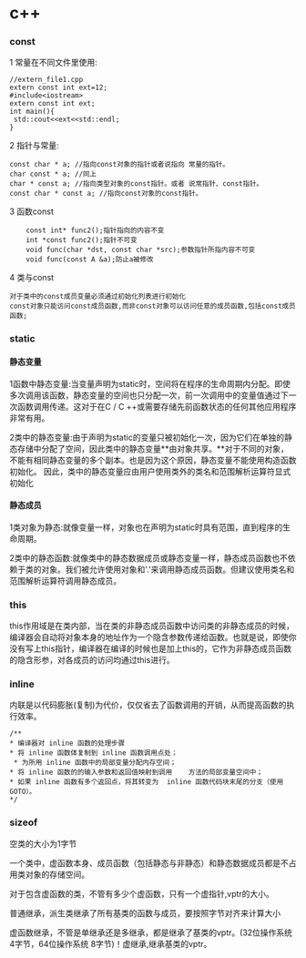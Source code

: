 # c++
### const
1 常量在不同文件里使用:

	//extern_file1.cpp
	extern const int ext=12;
	#include<iostream>
	extern const int ext;
	int main(){
	 std::cout<<ext<<std::endl;
	}

2 指针与常量:

	const char * a; //指向const对象的指针或者说指向	常量的指针。
	char const * a; //同上
	char * const a; //指向类型对象的const指针。或者	说常指针、const指针。
	const char * const a; //指向const对象的const指针。

3 函数const

		const int* func2();指针指向的内容不变
		int *const func2();指针不可变
		void func(char *dst, const char *src);参数指针所指内容不可变
		void func(const A &a);防止a被修改

4 类与const


	对于类中的const成员变量必须通过初始化列表进行初始化
	const对象只能访问const成员函数,而非const对象可以访问任意的成员函数,包括const成员函数;
	
### static

#### 静态变量
1函数中静态变量:当变量声明为static时，空间将在程序的生命周期内分配。即使多次调用该函数，静态变量的空间也只分配一次，前一次调用中的变量值通过下一次函数调用传递。这对于在C / C ++或需要存储先前函数状态的任何其他应用程序非常有用。

2类中的静态变量:由于声明为static的变量只被初始化一次，因为它们在单独的静态存储中分配了空间，因此类中的静态变量**由对象共享。**对于不同的对象，不能有相同静态变量的多个副本。也是因为这个原因，静态变量不能使用构造函数初始化。
因此，类中的静态变量应由用户使用类外的类名和范围解析运算符显式初始化

#### 静态成员
1类对象为静态:就像变量一样，对象也在声明为static时具有范围，直到程序的生命周期。

2类中的静态函数:就像类中的静态数据成员或静态变量一样，静态成员函数也不依赖于类的对象。我们被允许使用对象和'.'来调用静态成员函数。但建议使用类名和范围解析运算符调用静态成员。


###  this
this作用域是在类内部，当在类的非静态成员函数中访问类的非静态成员的时候，编译器会自动将对象本身的地址作为一个隐含参数传递给函数。也就是说，即使你没有写上this指针，编译器在编译的时候也是加上this的，它作为非静态成员函数的隐含形参，对各成员的访问均通过this进行。
	
### inline

内联是以代码膨胀(复制)为代价，仅仅省去了函数调用的开销，从而提高函数的执行效率。

	/**
 	* 编译器对 inline 函数的处理步骤
 	* 将 inline 函数体复制到 inline 函数调用点处；
	 * 为所用 inline 函数中的局部变量分配内存空间；
 	* 将 inline 函数的的输入参数和返回值映射到调用	方法的局部变量空间中；
 	* 如果 inline 函数有多个返回点，将其转变为 	inline 函数代码块末尾的分支（使用 GOTO）。
 	*/

 ###  sizeof
 
 空类的大小为1字节
 
一个类中，虚函数本身、成员函数（包括静态与非静态）和静态数据成员都是不占用类对象的存储空间。

对于包含虚函数的类，不管有多少个虚函数，只有一个虚指针,vptr的大小。

普通继承，派生类继承了所有基类的函数与成员，要按照字节对齐来计算大小

虚函数继承，不管是单继承还是多继承，都是继承了基类的vptr。(32位操作系统4字节，64位操作系统 8字节)！虚继承,继承基类的vptr。
 
 ### 